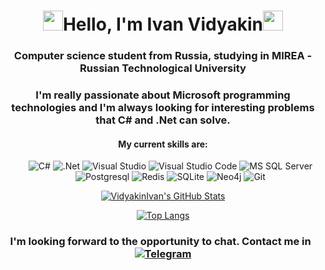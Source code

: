 <h1 align="center"><img src="https://github.com/blackcater/blackcater/raw/main/images/Hi.gif" height="32"/>Hello, I'm  Ivan Vidyakin<img src="https://github.com/blackcater/blackcater/raw/main/images/Hi.gif" height="32"/></h1>
<h3 align="center">Computer science student from Russia, studying in MIREA - Russian Technological University</h3>
<h3 align="center">I'm really passionate about Microsoft programming technologies and I'm always looking for interesting problems that C# and .Net can solve.</h3>
<h4 align="center">My current skills are:</h4>
<ul align="center">
  <img src="https://img.shields.io/badge/c%23-%23239120.svg?style=for-the-badge&logo=csharp&logoColor=white" alt="C#"/>
  <img src="https://img.shields.io/badge/.NET-5C2D91?style=for-the-badge&logo=.net&logoColor=white" alt=".Net"/>
  <img src="https://img.shields.io/badge/Visual%20Studio-5C2D91.svg?style=for-the-badge&logo=visual-studio&logoColor=white" alt="Visual Studio"/>
  <img src="https://img.shields.io/badge/Visual%20Studio%20Code-0078d7.svg?style=for-the-badge&logo=visual-studio-code&logoColor=white" alt="Visual Studio Code"/>
  <img src="https://img.shields.io/badge/Microsoft%20SQL%20Server-CC2927?style=for-the-badge&logo=microsoft%20sql%20server&logoColor=white" alt="MS SQL Server"/>
  <img src="https://img.shields.io/badge/postgres-%23316192.svg?style=for-the-badge&logo=postgresql&logoColor=white" alt="Postgresql"/>
  <img src="https://img.shields.io/badge/redis-%23DD0031.svg?style=for-the-badge&logo=redis&logoColor=white" alt="Redis"/>
  <img src="https://img.shields.io/badge/sqlite-%2307405e.svg?style=for-the-badge&logo=sqlite&logoColor=white" alt="SQLite"/>
  <img src="https://img.shields.io/badge/Neo4j-008CC1?style=for-the-badge&logo=neo4j&logoColor=white" alt="Neo4j"/>
  <img src="https://img.shields.io/badge/git-%23F05033.svg?style=for-the-badge&logo=git&logoColor=white" alt="Git"/>
</ul>

<div align="center">

  [![VidyakinIvan's GitHub Stats](https://github-readme-stats.vercel.app/api?username=VidyakinIvan&count_private=true&show_icons=true&theme=gruvbox)]([https://github.com/teuchezh](https://github.com/VidyakinIvan))

</div>
<div align="center">
  
  [![Top Langs](https://github-readme-stats.vercel.app/api/top-langs/?username=VidyakinIvan)](https://github.com/anuraghazra/github-readme-stats)
  
</div>

<h3 align="center">
  I'm looking forward to the opportunity to chat. Contact me in &nbsp
  <a href="https://t.me/Ivan_Vidyakin" target="_blank">
    <img src="https://img.shields.io/badge/Telegram-2CA5E0?style=for-the-badge&logo=telegram&logoColor=white" alt="Telegram"/>
  </a>
</h3>
